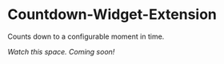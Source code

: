 # Countdown-Widget-Extension
Counts down to a configurable moment in time.

*Watch this space. Coming soon!*

